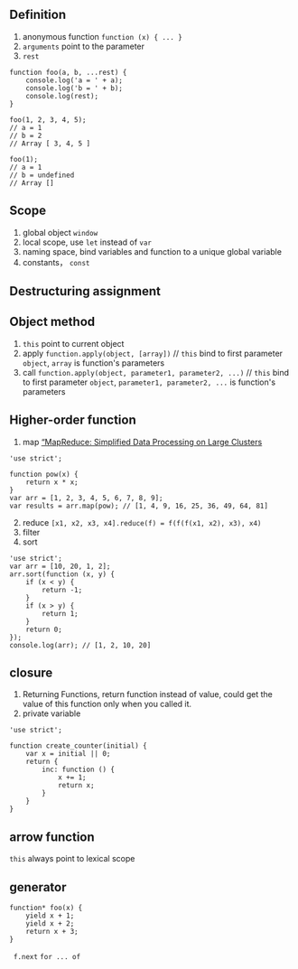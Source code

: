 ## Definition
1. anonymous function
```function (x) { ... }```
2. ```arguments``` point to the parameter
3. ```rest```
```
function foo(a, b, ...rest) {
    console.log('a = ' + a);
    console.log('b = ' + b);
    console.log(rest);
}

foo(1, 2, 3, 4, 5);
// a = 1
// b = 2
// Array [ 3, 4, 5 ]

foo(1);
// a = 1
// b = undefined
// Array []
```

## Scope
1. global object ```window```
2. local scope, use ```let``` instead of ```var```
3. naming space, bind variables and function to a unique global variable
4. constants， ```const```

## Destructuring assignment

## Object method
1. ```this``` point to current object
2. apply ```function.apply(object, [array])``` // ```this``` bind to first parameter ```object```, ```array``` is function's parameters
3. call ```function.apply(object, parameter1, parameter2, ...)``` // ```this``` bind to first parameter ```object```, ```parameter1, parameter2, ...``` is function's parameters

## Higher-order function
1. map [“MapReduce: Simplified Data Processing on Large Clusters](https://ai.google/research/pubs/pub62)
```
'use strict';

function pow(x) {
    return x * x;
}
var arr = [1, 2, 3, 4, 5, 6, 7, 8, 9];
var results = arr.map(pow); // [1, 4, 9, 16, 25, 36, 49, 64, 81]
```
2. reduce 
```[x1, x2, x3, x4].reduce(f) = f(f(f(x1, x2), x3), x4)```
3. filter
4. sort
```
'use strict';
var arr = [10, 20, 1, 2];
arr.sort(function (x, y) {
    if (x < y) {
        return -1;
    }
    if (x > y) {
        return 1;
    }
    return 0;
});
console.log(arr); // [1, 2, 10, 20]
```

## closure
1. Returning Functions, return function instead of value, could get the value of this function only when you called it.
2. private variable
```
'use strict';

function create_counter(initial) {
    var x = initial || 0;
    return {
        inc: function () {
            x += 1;
            return x;
        }
    }
}
```

## arrow function
```this``` always point to lexical scope

## generator
```
function* foo(x) {
    yield x + 1;
    yield x + 2;
    return x + 3;
}
```
``` f.next```  ``` for ... of ```



